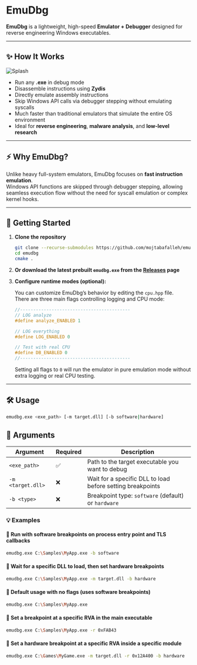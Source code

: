 # EmuDbg

**EmuDbg** is a lightweight, high-speed **Emulator + Debugger** designed for reverse engineering Windows executables.

---

## ✨ How It Works

![Splash](https://github.com/mojtabafalleh/emudbg/blob/master/doc/Screenshot%202025-07-25%20184628.png)

- Run any **.exe** in debug mode  
- Disassemble instructions using **Zydis**  
- Directly emulate assembly instructions  
- Skip Windows API calls via debugger stepping without emulating syscalls  
- Much faster than traditional emulators that simulate the entire OS environment  
- Ideal for **reverse engineering**, **malware analysis**, and **low-level research**

---

## ⚡ Why EmuDbg?

Unlike heavy full-system emulators, EmuDbg focuses on **fast instruction emulation**.  
Windows API functions are skipped through debugger stepping, allowing seamless execution flow without the need for syscall emulation or complex kernel hooks.

---

## 🚀 Getting Started

1. **Clone the repository**

    ```bash
    git clone --recurse-submodules https://github.com/mojtabafalleh/emudbg
    cd emudbg
    cmake .
    ```

2. **Or download the latest prebuilt `emudbg.exe` from the [Releases](https://github.com/mojtabafalleh/emudbg/releases) page**

3. **Configure runtime modes (optional):**

    You can customize EmuDbg’s behavior by editing the `cpu.hpp` file.  
    There are three main flags controlling logging and CPU mode:

    ```cpp
    //------------------------------------------
    // LOG analyze 
    #define analyze_ENABLED 1

    // LOG everything
    #define LOG_ENABLED 0

    // Test with real CPU
    #define DB_ENABLED 0
    //------------------------------------------
    ```

    Setting all flags to `0` will run the emulator in pure emulation mode without extra logging or real CPU testing.

---

## 🛠 Usage

```bash
emudbg.exe <exe_path> [-m target.dll] [-b software|hardware]
```

## 📌 Arguments

| Argument         | Required | Description                                                        |
|------------------|----------|--------------------------------------------------------------------|
| `<exe_path>`     | ✅       | Path to the target executable you want to debug                   |
| `-m <target.dll>`| ❌       | Wait for a specific DLL to load before setting breakpoints        |
| `-b <type>`      | ❌       | Breakpoint type: `software` (default) or `hardware`               |


### 💡 Examples

#### 🔸 Run with software breakpoints on process entry point and TLS callbacks
```bash
emudbg.exe C:\Samples\MyApp.exe -b software
```

#### 🔸 Wait for a specific DLL to load, then set hardware breakpoints
```bash
emudbg.exe C:\Samples\MyApp.exe -m target.dll -b hardware
```

#### 🔸 Default usage with no flags (uses software breakpoints)
```bash
emudbg.exe C:\Samples\MyApp.exe
```
#### 🔹 Set a breakpoint at a specific RVA in the main executable
```bash
emudbg.exe C:\Samples\MyApp.exe -r 0xFAB43
```

#### 🔹 Set a hardware breakpoint  at a specific RVA inside a specific module
```bash
emudbg.exe C:\Games\MyGame.exe -m target.dll -r 0x12A400 -b hardware
```
